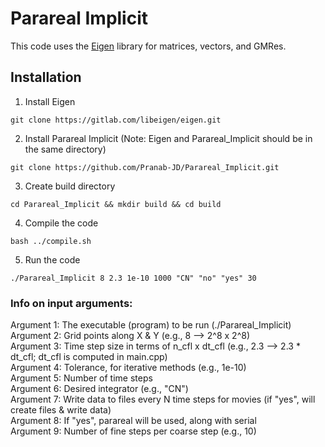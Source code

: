 # Parareal Implicit
This code uses the [Eigen](https://eigen.tuxfamily.org/index.php?title=Main_Page) library for matrices, vectors, and GMRes.

## Installation
1. Install Eigen
``` shell
git clone https://gitlab.com/libeigen/eigen.git
```
2. Install Parareal Implicit (Note: Eigen and Parareal_Implicit should be in the same directory)
``` shell
git clone https://github.com/Pranab-JD/Parareal_Implicit.git
```
3. Create build directory
``` shell
cd Parareal_Implicit && mkdir build && cd build
```
4. Compile the code
``` shell
bash ../compile.sh
```
5. Run the code
``` shell
./Parareal_Implicit 8 2.3 1e-10 1000 "CN" "no" "yes" 30
```

### Info on input arguments:
Argument 1: The executable (program) to be run (./Parareal_Implicit) <br />
Argument 2: Grid points along X & Y (e.g., 8 --> 2^8 x 2^8) <br />
Argument 3: Time step size in terms of n_cfl x dt_cfl (e.g., 2.3 --> 2.3 * dt_cfl; dt_cfl is computed in main.cpp) <br />
Argument 4: Tolerance, for iterative methods (e.g., 1e-10) <br />
Argument 5: Number of time steps <br />
Argument 6: Desired integrator (e.g., "CN")  <br />
Argument 7: Write data to files every N time steps for movies (if "yes", will create files & write data) <br />
Argument 8: If "yes", parareal will be used, along with serial <br />
Argument 9: Number of fine steps per coarse step (e.g., 10) <br />